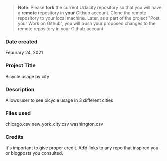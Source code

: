 >**Note**: Please **fork** the current Udacity repository so that you will have a **remote** repository in **your** Github account. Clone the remote repository to your local machine. Later, as a part of the project "Post your Work on Github", you will push your proposed changes to the remote repository in your Github account.

### Date created
Feburary 24, 2021

### Project Title
Bicycle usage by city

### Description
Allows user to see bicycle usage in 3 different cities

### Files used
chicago.csv
new_york_city.csv
washington.csv

### Credits
It's important to give proper credit. Add links to any repo that inspired you or blogposts you consulted.

